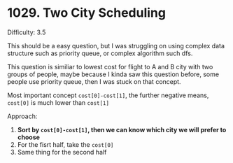 # 1029. Two City Scheduling

Difficulty: 3.5

This should be a easy question, but I was struggling on using complex data structure such as priority queue, or complex algorithm such dfs.

This question is similiar to lowest cost for flight to A and B city with two groups of people, maybe because I kinda saw this question before, some people use priority queue, then I was stuck on that concept.

Most important concept ```cost[0]-cost[1]```, the further negative means, ```cost[0]``` is much lower than ```cost[1]```

Approach:
1. **Sort by ```cost[0]-cost[1]```, then we can know which city we will prefer to choose**
2. For the fisrt half, take the ```cost[0]```
3. Same thing for the second half